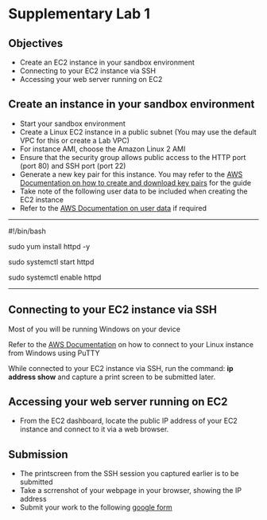 # Supplementary Lab 1

## Objectives

- Create an EC2 instance in your sandbox environment
- Connecting to your EC2 instance via SSH
- Accessing your web server running on EC2

## Create an instance in your sandbox environment

- Start your sandbox environment
- Create a Linux EC2 instance in a public subnet (You may use the default VPC for this or create a Lab VPC)
- For instance AMI, choose the Amazon Linux 2 AMI
- Ensure that the security group allows public access to the HTTP port (port 80) and SSH port (port 22)
- Generate a new key pair for this instance. You may refer to the [AWS Documentation on how to create and download key pairs](https://docs.aws.amazon.com/AWSEC2/latest/UserGuide/create-key-pairs.html) for the guide
- Take note of the following user data to be included when creating the EC2 instance
- Refer to the [AWS Documentation on user data](https://docs.aws.amazon.com/AWSEC2/latest/UserGuide/user-data.html) if required

---
#!/bin/bash

sudo yum install httpd -y

sudo systemctl start httpd

sudo systemctl enable httpd

---

## Connecting to your EC2 instance via SSH

Most of you will be running Windows on your device

Refer to the [AWS Documentation](https://docs.aws.amazon.com/AWSEC2/latest/UserGuide/putty.html) on how to connect to your Linux instance from Windows using PuTTY

While connected to your EC2 instance via SSH, run the command: **ip address show** and capture a print screen to be submitted later.

## Accessing your web server running on EC2

- From the EC2 dashboard, locate the public IP address of your EC2 instance and connect to it via a web browser.

## Submission

- The printscreen from the SSH session you captured earlier is to be submitted
- Take a scrrenshot of your webpage in your browser, showing the IP address
- Submit your work to the following [google form](https://docs.google.com/forms/d/e/1FAIpQLScSu_XY2bUksOdSnYicVS4u5RAyarcOo8V_XR0FhZ6pgLN75Q/viewform)
